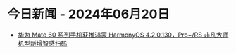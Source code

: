 # 今日新闻 - 2024年06月20日
- [华为 Mate 60 系列手机获推鸿蒙 HarmonyOS 4.2.0.130，Pro+/RS 非凡大师机型新增智感扫码](https://www.ithome.com/0/776/402.htm)
